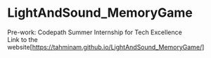 # LightAndSound_MemoryGame
Pre-work: Codepath Summer Internship for Tech Excellence
</br>
Link to the website[https://tahminam.github.io/LightAndSound_MemoryGame/]
